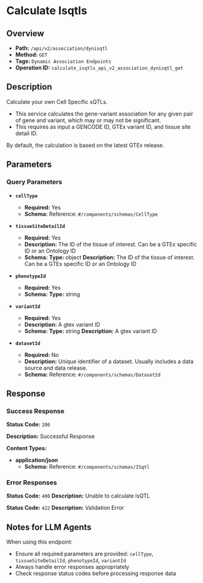 # Calculate Isqtls

## Overview
- **Path:** `/api/v2/association/dynisqtl`
- **Method:** `GET`
- **Tags:** `Dynamic Association Endpoints`
- **Operation ID:** `calculate_isqtls_api_v2_association_dynisqtl_get`

## Description
Calculate your own Cell Specific sQTLs.

- This service calculates the gene-variant association for any given pair of
gene and variant, which may or may not be significant.
- This requires as input a GENCODE ID, GTEx variant ID, and tissue site detail ID.

By default, the calculation is based on the latest GTEx release.

## Parameters

### Query Parameters

- **`cellType`**
  - **Required:** Yes
  - **Schema:** Reference: `#/components/schemas/CellType`

- **`tissueSiteDetailId`**
  - **Required:** Yes
  - **Description:** The ID of the tissue of interest. Can be a GTEx specific ID or an Ontology ID
  - **Schema:** **Type:** object
**Description:** The ID of the tissue of interest. Can be a GTEx specific ID or an Ontology ID

- **`phenotypeId`**
  - **Required:** Yes
  - **Schema:** **Type:** string

- **`variantId`**
  - **Required:** Yes
  - **Description:** A gtex variant ID
  - **Schema:** **Type:** string
**Description:** A gtex variant ID

- **`datasetId`**
  - **Required:** No
  - **Description:** Unique identifier of a dataset. Usually includes a data source and data release.
  - **Schema:** Reference: `#/components/schemas/DatasetId`

## Response

### Success Response
**Status Code:** `200`

**Description:** Successful Response

**Content Types:**
- **application/json**
  - **Schema:** Reference: `#/components/schemas/ISqtl`

### Error Responses

**Status Code:** `400`
**Description:** Unable to calculate isQTL

**Status Code:** `422`
**Description:** Validation Error

## Notes for LLM Agents

When using this endpoint:
- Ensure all required parameters are provided: `cellType`, `tissueSiteDetailId`, `phenotypeId`, `variantId`
- Always handle error responses appropriately
- Check response status codes before processing response data